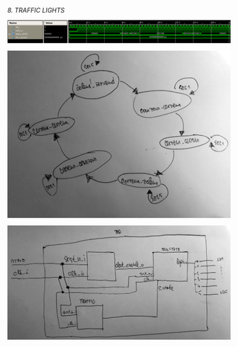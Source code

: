 *8. TRAFFIC LIGHTS*

![simulation](simulation.png)

![state diagram](state_diagram.jpg)

![topdiagram](top_diagram.jpg)



